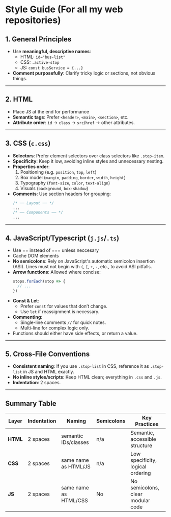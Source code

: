 # Style Guide (For all my web repositories)

## 1. General Principles
- Use **meaningful, descriptive names**:
  - HTML: `id="bus-list"`
  - CSS: `.active-stop`
  - JS: `const busService = {...}`
- **Comment purposefully**: Clarify tricky logic or sections, not obvious things.

---

## 2. HTML
- Place JS at the end for performance
- **Semantic tags**: Prefer `<header>`, `<main>`, `<section>`, etc.
- **Attribute order**: `id` → `class` → `src`/`href` → other attributes.

---

## 3. CSS (`c.css`)

- **Selectors**: Prefer element selectors over class selectors like `.stop-item`.
- **Specificity**: Keep it low, avoiding inline styles and unnecessary nesting.
- **Properties order**:
  1. Positioning (e.g. `position`, `top`, `left`)
  2. Box model (`margin`, `padding`, `border`, `width`, `height`)
  3. Typography (`font-size`, `color`, `text-align`)
  4. Visuals (`background`, `box-shadow`)
- **Comments**: Use section headers for grouping:
  ```css
  /* ── Layout ── */
  ...
  /* ── Components ── */
  ...
  ```

---

## 4. JavaScript/Typescript (`j.js`/`.ts`)
- Use == instead of === unless neccesary
- Cache DOM elements
- **No semicolons**: Rely on JavaScript's automatic semicolon insertion (ASI). Lines must not begin with `(`, `[`, `+`, `-`, etc., to avoid ASI pitfalls.
- **Arrow functions**: Allowed where concise:
  ```js
  stops.forEach(stop => {
    // ...
  })
  ```
- **Const & Let**:
  - Prefer `const` for values that don’t change.
  - Use `let` if reassignment is necessary.
- **Commenting**:
  - Single-line comments `//` for quick notes.
  - Multi-line for complex logic only.
- Functions should either have side effects, or return a value.

---

## 5. Cross-File Conventions
- **Consistent naming**: If you use `.stop-list` in CSS, reference it as `.stop-list` in JS and HTML exactly.
- **No inline styles/scripts**: Keep HTML clean; everything in `.css` and `.js`.
- **Indentation**: 2 spaces.

---

## Summary Table

| Layer     | Indentation | Naming           | Semicolons | Key Practices                      |
|-----------|-------------|------------------|------------|------------------------------------|
| **HTML**  | 2 spaces    | semantic IDs/classes | n/a        | Semantic, accessible structure     |
| **CSS**   | 2 spaces    | same name as HTML/JS | n/a        | Low specificity, logical ordering  |
| **JS**    | 2 spaces    | same name as HTML/CSS |  No       | No semicolons, clear modular code  |
